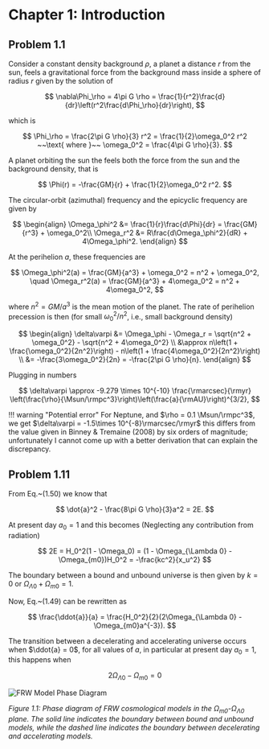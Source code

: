 # Chapter 1: Introduction

## Problem 1.1
Consider a constant density background $\rho$, a planet a distance $r$ from the sun, feels a gravitational force from the background mass inside a sphere of radius $r$ given by the solution of 

$$
\nabla\Phi_\rho = 4\pi G \rho = \frac{1}{r^2}\frac{d}{dr}\left(r^2\frac{d\Phi_\rho}{dr}\right),
$$

which is 

$$
\Phi_\rho = \frac{2\pi G \rho}{3} r^2 = \frac{1}{2}\omega_0^2 r^2 ~~\text{ where }~~ \omega_0^2 = \frac{4\pi G \rho}{3}.
$$

A planet orbiting the sun the feels both the force from the sun and the background density, that is

$$
\Phi(r) = -\frac{GM}{r} + \frac{1}{2}\omega_0^2 r^2.
$$

The circular-orbit (azimuthal) frequency and the epicyclic frequency are given by

$$
\begin{align}
\Omega_\phi^2 &= \frac{1}{r}\frac{d\Phi}{dr} = \frac{GM}{r^3} + \omega_0^2\\
\Omega_r^2 &= R\frac{d\Omega_\phi^2}{dR} + 4\Omega_\phi^2.
\end{align}
$$

At the perihelion $a$, these frequencies are


$$
\Omega_\phi^2(a) = \frac{GM}{a^3} + \omega_0^2 = n^2 + \omega_0^2,
\quad
\Omega_r^2(a) = \frac{GM}{a^3} + 4\omega_0^2 = n^2 + 4\omega_0^2,
$$

where $n^2 = GM/a^3$ is the mean motion of the planet. The rate of perihelion precession is then (for small $\omega_0^2/n^2$, i.e., small background density)

$$
\begin{align}
\delta\varpi &= \Omega_\phi - \Omega_r = \sqrt{n^2 + \omega_0^2} - \sqrt{n^2 + 4\omega_0^2} \\
&\approx n\left(1 + \frac{\omega_0^2}{2n^2}\right) - n\left(1 + \frac{4\omega_0^2}{2n^2}\right) \\
&= -\frac{3\omega_0^2}{2n} = -\frac{2\pi G \rho}{n}.
\end{align}
$$

Plugging in numbers

$$
\delta\varpi \approx -9.279 \times 10^{-10} \frac{\rmarcsec}{\rmyr} \left(\frac{\rho}{\Msun/\rmpc^3}\right)\left(\frac{a}{\rmAU}\right)^{3/2},
$$

!!! warning "Potential error"
    For Neptune, and $\rho = 0.1 \Msun/\rmpc^3$, we get $\delta\varpi = -1.5\times 10^{-8}\rmarcsec/\rmyr$ this differs from the value given in Binney & Tremaine (2008) by six orders of magnitude; unfortunately I cannot come up with a better derivation that can explain the discrepancy.


## Problem 1.11

From Eq.~(1.50) we know that 

$$
\dot{a}^2 - \frac{8\pi G \rho}{3}a^2 = 2E.
$$

At present day $a_0 = 1$ and this becomes (Neglecting any contribution from radiation)

$$
2E = H_0^2(1 - \Omega_0) = (1 - \Omega_{\Lambda 0} - \Omega_{m0})H_0^2 = -\frac{kc^2}{x_u^2}
$$

The boundary between a bound and unbound universe is then given by $k=0$ or $\Omega_{\Lambda 0} + \Omega_{m0} = 1$.

Now, Eq.~(1.49) can be rewritten as

$$
\frac{\ddot{a}}{a} = \frac{H_0^2}{2}(2\Omega_{\Lambda 0} - \Omega_{m0}a^{-3}).
$$

The transition between a decelerating and accelerating universe occurs when $\ddot{a} = 0$, for all values of $a$, in particular at present day $a_0 = 1$, this happens when

$$
2\Omega_{\Lambda 0} - \Omega_{m0} = 0
$$

![FRW Model Phase Diagram](assets/generated/frw_model.png)

*Figure 1.1: Phase diagram of FRW cosmological models in the $\Omega_{m0}$-$\Omega_{\Lambda 0}$ plane. The solid line indicates the boundary between bound and unbound models, while the dashed line indicates the boundary between decelerating and accelerating models.*